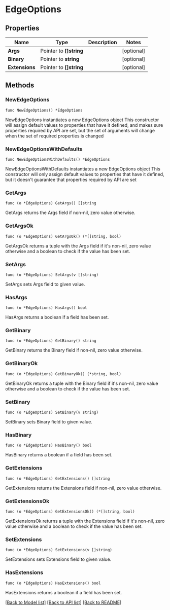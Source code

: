 # EdgeOptions

## Properties

Name | Type | Description | Notes
------------ | ------------- | ------------- | -------------
**Args** | Pointer to **[]string** |  | [optional] 
**Binary** | Pointer to **string** |  | [optional] 
**Extensions** | Pointer to **[]string** |  | [optional] 

## Methods

### NewEdgeOptions

`func NewEdgeOptions() *EdgeOptions`

NewEdgeOptions instantiates a new EdgeOptions object
This constructor will assign default values to properties that have it defined,
and makes sure properties required by API are set, but the set of arguments
will change when the set of required properties is changed

### NewEdgeOptionsWithDefaults

`func NewEdgeOptionsWithDefaults() *EdgeOptions`

NewEdgeOptionsWithDefaults instantiates a new EdgeOptions object
This constructor will only assign default values to properties that have it defined,
but it doesn't guarantee that properties required by API are set

### GetArgs

`func (o *EdgeOptions) GetArgs() []string`

GetArgs returns the Args field if non-nil, zero value otherwise.

### GetArgsOk

`func (o *EdgeOptions) GetArgsOk() (*[]string, bool)`

GetArgsOk returns a tuple with the Args field if it's non-nil, zero value otherwise
and a boolean to check if the value has been set.

### SetArgs

`func (o *EdgeOptions) SetArgs(v []string)`

SetArgs sets Args field to given value.

### HasArgs

`func (o *EdgeOptions) HasArgs() bool`

HasArgs returns a boolean if a field has been set.

### GetBinary

`func (o *EdgeOptions) GetBinary() string`

GetBinary returns the Binary field if non-nil, zero value otherwise.

### GetBinaryOk

`func (o *EdgeOptions) GetBinaryOk() (*string, bool)`

GetBinaryOk returns a tuple with the Binary field if it's non-nil, zero value otherwise
and a boolean to check if the value has been set.

### SetBinary

`func (o *EdgeOptions) SetBinary(v string)`

SetBinary sets Binary field to given value.

### HasBinary

`func (o *EdgeOptions) HasBinary() bool`

HasBinary returns a boolean if a field has been set.

### GetExtensions

`func (o *EdgeOptions) GetExtensions() []string`

GetExtensions returns the Extensions field if non-nil, zero value otherwise.

### GetExtensionsOk

`func (o *EdgeOptions) GetExtensionsOk() (*[]string, bool)`

GetExtensionsOk returns a tuple with the Extensions field if it's non-nil, zero value otherwise
and a boolean to check if the value has been set.

### SetExtensions

`func (o *EdgeOptions) SetExtensions(v []string)`

SetExtensions sets Extensions field to given value.

### HasExtensions

`func (o *EdgeOptions) HasExtensions() bool`

HasExtensions returns a boolean if a field has been set.


[[Back to Model list]](../README.md#documentation-for-models) [[Back to API list]](../README.md#documentation-for-api-endpoints) [[Back to README]](../README.md)


